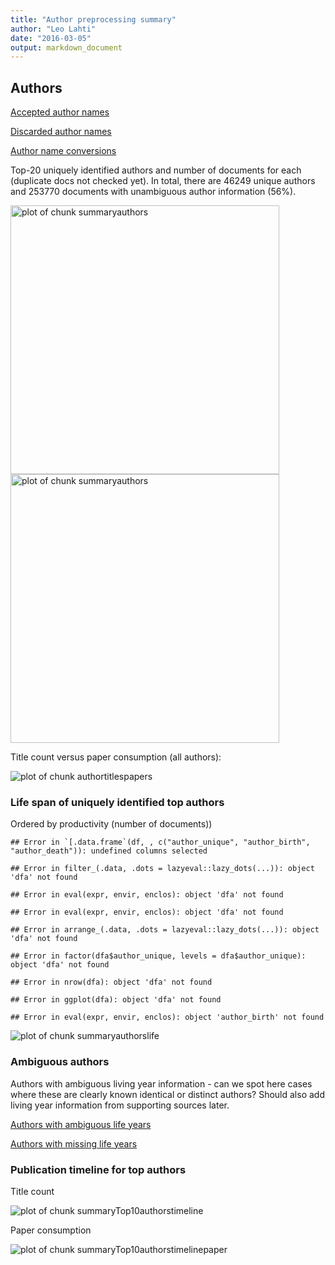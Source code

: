 ```yaml
---
title: "Author preprocessing summary"
author: "Leo Lahti"
date: "2016-03-05"
output: markdown_document
---
```


## Authors

[Accepted author names](output.tables/author_accepted.csv)

[Discarded author names](output.tables/author_discarded.csv)

[Author name conversions](output.tables/author_conversion_nontrivial.csv)

Top-20 uniquely identified authors and number of documents for each (duplicate docs not checked yet). In total, there are 46249 unique authors and 253770 documents with unambiguous author information (56%).

<img src="figure/summaryauthors-1.png" title="plot of chunk summaryauthors" alt="plot of chunk summaryauthors" width="430px" /><img src="figure/summaryauthors-2.png" title="plot of chunk summaryauthors" alt="plot of chunk summaryauthors" width="430px" />


Title count versus paper consumption (all authors):

![plot of chunk authortitlespapers](figure/authortitlespapers-1.png)

### Life span of uniquely identified top authors

Ordered by productivity (number of documents))


```
## Error in `[.data.frame`(df, , c("author_unique", "author_birth", "author_death")): undefined columns selected
```

```
## Error in filter_(.data, .dots = lazyeval::lazy_dots(...)): object 'dfa' not found
```

```
## Error in eval(expr, envir, enclos): object 'dfa' not found
```

```
## Error in eval(expr, envir, enclos): object 'dfa' not found
```

```
## Error in arrange_(.data, .dots = lazyeval::lazy_dots(...)): object 'dfa' not found
```

```
## Error in factor(dfa$author_unique, levels = dfa$author_unique): object 'dfa' not found
```

```
## Error in nrow(dfa): object 'dfa' not found
```

```
## Error in ggplot(dfa): object 'dfa' not found
```

```
## Error in eval(expr, envir, enclos): object 'author_birth' not found
```

![plot of chunk summaryauthorslife](figure/summaryauthorslife-1.png)

### Ambiguous authors

Authors with ambiguous living year information - can we spot here
cases where these are clearly known identical or distinct authors?
Should also add living year information from supporting sources later.

[Authors with ambiguous life years](output.tables/author_life_ambiguous.csv)

[Authors with missing life years](output.tables/authors_missing_lifeyears.csv)


### Publication timeline for top authors

Title count

![plot of chunk summaryTop10authorstimeline](figure/summaryTop10authorstimeline-1.png)


Paper consumption

![plot of chunk summaryTop10authorstimelinepaper](figure/summaryTop10authorstimelinepaper-1.png)

